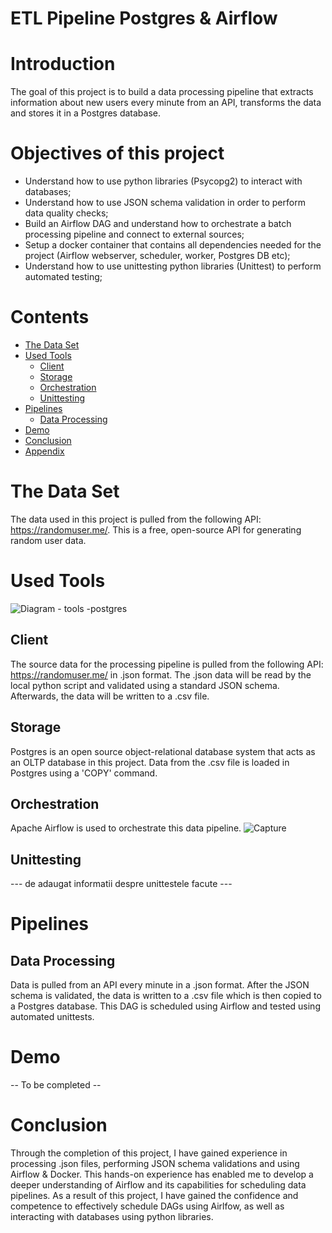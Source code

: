 
# ETL Pipeline Postgres & Airflow


# Introduction
The goal of this project is to build a data processing pipeline that extracts information about new users every minute from an API, transforms the data and stores it in a Postgres database.

# Objectives of this project
- Understand how to use python libraries (Psycopg2) to interact with databases;
- Understand how to use JSON schema validation in order to perform data quality checks;
- Build an Airflow DAG and understand how to orchestrate a batch processing pipeline and connect to external sources;
- Setup a docker container that contains all dependencies needed for the project (Airflow webserver, scheduler, worker, Postgres DB etc);
- Understand how to use unittesting python libraries (Unittest) to perform automated testing;

# Contents
- [The Data Set](#the-data-set)
- [Used Tools](#used-tools)
  - [Client](#client)
  - [Storage](#storage)
  - [Orchestration](#orchestration)
  - [Unittesting](#unittesting)
- [Pipelines](#pipelines)
  - [Data Processing](#data-processing)
- [Demo](#demo)
- [Conclusion](#conclusion)
- [Appendix](#appendix)


# The Data Set
The data used in this project is pulled from the following API: https://randomuser.me/. This is a free, open-source API for generating random user data.

# Used Tools
![Diagram - tools -postgres](https://user-images.githubusercontent.com/108272657/235896146-89683c9c-51ee-407b-a571-6e1ed2afcbc0.svg)

## Client
The source data for the processing pipeline is pulled from the following API: https://randomuser.me/ in .json format. The .json data will be read by the local python script and validated using a standard JSON schema. Afterwards, the data will be written to a .csv file.
## Storage
Postgres is an open source object-relational database system that acts as an OLTP database in this project. Data from the .csv file is loaded in Postgres using a 'COPY' command.
## Orchestration
Apache Airflow is used to orchestrate this data pipeline.
![Capture](https://user-images.githubusercontent.com/108272657/235998512-5ca21b79-09a0-4798-9345-156143c96f23.PNG)
## Unittesting
--- de adaugat informatii despre unittestele facute ---

# Pipelines
## Data Processing
Data is pulled from an API every minute in a .json format. After the JSON schema is validated, the data is written to a .csv file which is then copied to a Postgres database. This DAG is scheduled using Airflow and tested using automated unittests.

# Demo
-- To be completed --

# Conclusion
Through the completion of this project, I have gained experience in processing .json files, performing JSON schema validations and using Airflow & Docker. This hands-on experience has enabled me to develop a deeper understanding of Airflow and its capabilities for scheduling data pipelines. As a result of this project, I have gained the confidence and competence to effectively schedule DAGs using Airlfow, as well as interacting with databases using python libraries.
